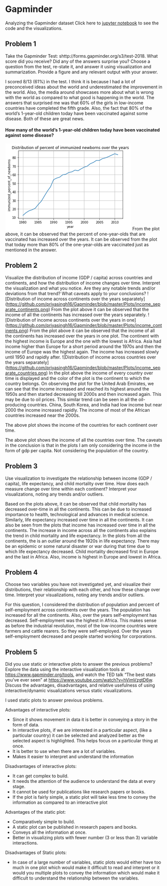 # Gapminder
Analyzing the Gapminder dataset
Click here to [jupyter notebook](https://nbviewer.jupyter.org/github/priyasingh16/Gapminder/blob/master/Gapminder.ipynb)
to see the code and the visualizations. 

## Problem 1
Take the Gapminder Test: shttp://forms.gapminder.org/s3/test-2018.
What score did you receive? Did any of the answers surprise you?
Choose a question from the test, re-state it, and answer it using visualization and summarization. Provide a
figure and any relevant output with your answer.

I scored 8/13 (61%) in the test. I think it is because I had a lot of preconceived ideas about the world and 
underestimated the improvement in the world. Also, the media around showcases more about what is wrong with the 
world as compared to what good is happening in the world. The answers that surprised me was that 60% of the girls 
in low-income countries have completed the fifth grade. Also, the fact that 80% of the world’s 1-year-old children 
today have been vaccinated against some disease. Both of these are great news.

#### How many of the world’s 1-year-old children today have been vaccinated against some disease?

![Percent of vaccinated newborns](https://github.com/priyasingh16/Gapminder/blob/master/Plots/Vaccination_newborns.png)
From the plot above, it can be observed that the percent of one-year-olds that are vaccinated has increased over 
the years. It can be observed from the plot that today more than 80% of the one-year-olds are vaccinated just as 
mentioned in the answer.

## Problem 2
Visualize the distribution of income (GDP / capita) across countries and continents, and how the distribution
of income changes over time.
Interpret the visualization and what you notice. Are they any notable trends and/or deviations from that
trend?
What caveats apply to your conclusions?
![Distribution of income across continents over the years separately] (https://github.com/priyasingh16/Gapminder/blob/master/Plots/income_separate_continents.png)
From the plot above it can be observed that the income of all the continents has increased over the years separately.
![Distribution of income across continents over the years in one] (https://github.com/priyasingh16/Gapminder/blob/master/Plots/income_continents.png)
From the plot above it can be observed that the income of all the continents has increased over the years in one plot.
The continent with the highest income is Europe and the one with the lowest is Africa. Asia had income higher 
than Europe for a short period around the 1970s and then the income of Europe was the highest again.
The income has increased slowly until 1950 and rapidly after.
![Distribution of income across countries over the years separately] (https://github.com/priyasingh16/Gapminder/blob/master/Plots/income_separate_countries.png)
In the plot above the income of every country over time is displayed and the color of the plot is the continent 
to which the country belongs. On observing the plot for the United  Arab Emirates, we can see that the income 
increased and reached its highest around the 1950s and then started decreasing till 2000s and then increased 
again. This may be due to oil prices. This similar trend can be seen in all the oil-producing countries. China, 
South Korea, and India had low income but near 2000 the income increased rapidly. The income of most of the 
African countries increased near the 2000s.

The above plot shows the income of the countries for each continent over time.

The above plot shows the income of all the countries over time. The caveats in the conclusion is that in the 
plots I am only considering the income in the form of gdp per capita. Not considering the population of the 
country. 


## Problem 3
Use visualization to investigate the relationship between income (GDP / capita), life expectancy, and child
mortality over time. How does each measure change over time within each continent?
Interpret your visualizations, noting any trends and/or outliers.


Based on the plots above, it can be observed that child mortality has decreased over-time in all the continents. 
This can be due to increased importance to health, technological and advances in medical science. 
Similarly, life expectancy increased over time in all the continents. It can also be seen from the plots that 
income has increased over time in all the continents. The increase in income across all the continents also 
explains the trend in child mortality and life expectancy.
In the plots from all the continents, the is an outlier around the 1920s in life expectancy. 
There may be an epidemic or some natural disaster or war during that time due to which life expectancy 
decreased. Child mortality decreased first in Europe and the last in Africa. Also, income is highest in 
Europe and lowest in Africa.

## Problem 4
Choose two variables you have not investigated yet, and visualize their distributions, their relationship with
each other, and how these change over time.
Interpret your visualizations, noting any trends and/or outliers.

For this question, I considered the distribution of population and percent of self-employment across continents 
over the years. The population has increased for all the continents. Also, over the years self-employment has 
decreased. Self-employment was the highest in Africa. This makes sense as before the industrial revolution, most 
of the low-income countries were farmers and cattle rearers. So they were self-employed. Over the years 
self-employment decreased and people started working for corporations.


## Problem 5
Did you use static or interactive plots to answer the previous problems?
Explore the data using the interactive visualization tools at https://www.gapminder.org/tools, and watch
the TED talk “The best stats you’ve ever seen” at https://www.youtube.com/watch?v=hVimVzgtD6w.
Discuss the advantages, disadvantages, and relative usefulness of using interactive/dynamic visualizations
versus static visualizations.

I used static plots to answer previous problems.

Advantages of interactive plots:
- Since it shows movement in data it is better in conveying a story in the form of data.
- In interactive plots, if we are interested in a particular aspect, (like a particular country) it can be selected and analyzed
    better as the selected aspect is highlighted. This helps focus on a particular thing at once.
- It is better to use when there are a lot of variables.
- Makes it easier to interpret and understand the information

Disadvantages of interactive plots:
- It can get complex to build.
- It needs the attention of the audience to understand the data at every stage.
- It cannot be used for publications like research papers or books.
- If the plot is fairly simple, a static plot will take less time to convey the information as compared to an interactive plot

Advantages of the static plot:
- Comparatively simple to build.
- A static plot can be published in research papers and books.
- Conveys all the information at once.
- Better in visualizing plots with fewer number (3 or less than 3) variable interactions.

Disadvantages of Static plots:
- In case of a large number of variables, static plots would either have too much in one plot which would make it difficult to 
 read and interpret or it would you multiple plots to convey the information which would make it difficult to understand
 the relationship between the variables.